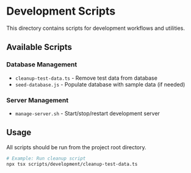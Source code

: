 # Development Scripts

This directory contains scripts for development workflows and utilities.

## Available Scripts

### Database Management
- `cleanup-test-data.ts` - Remove test data from database
- `seed-database.js` - Populate database with sample data (if needed)

### Server Management
- `manage-server.sh` - Start/stop/restart development server

## Usage

All scripts should be run from the project root directory.

```bash
# Example: Run cleanup script
npx tsx scripts/development/cleanup-test-data.ts
```